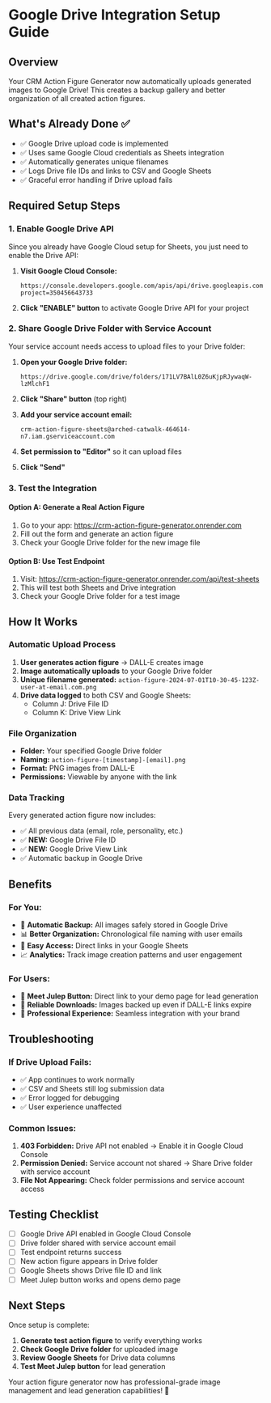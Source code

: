# Google Drive Integration Setup Guide

## Overview
Your CRM Action Figure Generator now automatically uploads generated images to Google Drive! This creates a backup gallery and better organization of all created action figures.

## What's Already Done ✅
- ✅ Google Drive upload code is implemented
- ✅ Uses same Google Cloud credentials as Sheets integration
- ✅ Automatically generates unique filenames
- ✅ Logs Drive file IDs and links to CSV and Google Sheets
- ✅ Graceful error handling if Drive upload fails

## Required Setup Steps

### 1. Enable Google Drive API
Since you already have Google Cloud setup for Sheets, you just need to enable the Drive API:

1. **Visit Google Cloud Console:**
   ```
   https://console.developers.google.com/apis/api/drive.googleapis.com/overview?project=350456643733
   ```

2. **Click "ENABLE" button** to activate Google Drive API for your project

### 2. Share Google Drive Folder with Service Account
Your service account needs access to upload files to your Drive folder:

1. **Open your Google Drive folder:**
   ```
   https://drive.google.com/drive/folders/171LV7BAlL0Z6uKjpRJywaqW-lzMlchF1
   ```

2. **Click "Share" button** (top right)

3. **Add your service account email:**
   ```
   crm-action-figure-sheets@arched-catwalk-464614-n7.iam.gserviceaccount.com
   ```

4. **Set permission to "Editor"** so it can upload files

5. **Click "Send"**

### 3. Test the Integration

#### Option A: Generate a Real Action Figure
1. Go to your app: https://crm-action-figure-generator.onrender.com
2. Fill out the form and generate an action figure
3. Check your Google Drive folder for the new image file

#### Option B: Use Test Endpoint
1. Visit: https://crm-action-figure-generator.onrender.com/api/test-sheets
2. This will test both Sheets and Drive integration
3. Check your Google Drive folder for a test image

## How It Works

### Automatic Upload Process
1. **User generates action figure** → DALL-E creates image
2. **Image automatically uploads** to your Google Drive folder
3. **Unique filename generated:** `action-figure-2024-07-01T10-30-45-123Z-user-at-email.com.png`
4. **Drive data logged** to both CSV and Google Sheets:
   - Column J: Drive File ID
   - Column K: Drive View Link

### File Organization
- **Folder:** Your specified Google Drive folder
- **Naming:** `action-figure-[timestamp]-[email].png`
- **Format:** PNG images from DALL-E
- **Permissions:** Viewable by anyone with the link

### Data Tracking
Every generated action figure now includes:
- ✅ All previous data (email, role, personality, etc.)
- ✅ **NEW:** Google Drive File ID
- ✅ **NEW:** Google Drive View Link
- ✅ Automatic backup in Google Drive

## Benefits

### For You:
- 📁 **Automatic Backup:** All images safely stored in Google Drive
- 📊 **Better Organization:** Chronological file naming with user emails
- 🔗 **Easy Access:** Direct links in your Google Sheets
- 📈 **Analytics:** Track image creation patterns and user engagement

### For Users:
- 🚀 **Meet Julep Button:** Direct link to your demo page for lead generation
- 📱 **Reliable Downloads:** Images backed up even if DALL-E links expire
- 🎯 **Professional Experience:** Seamless integration with your brand

## Troubleshooting

### If Drive Upload Fails:
- ✅ App continues to work normally
- ✅ CSV and Sheets still log submission data
- ✅ Error logged for debugging
- ✅ User experience unaffected

### Common Issues:
1. **403 Forbidden:** Drive API not enabled → Enable it in Google Cloud Console
2. **Permission Denied:** Service account not shared → Share Drive folder with service account
3. **File Not Appearing:** Check folder permissions and service account access

## Testing Checklist
- [ ] Google Drive API enabled in Google Cloud Console
- [ ] Drive folder shared with service account email
- [ ] Test endpoint returns success
- [ ] New action figure appears in Drive folder
- [ ] Google Sheets shows Drive file ID and link
- [ ] Meet Julep button works and opens demo page

## Next Steps
Once setup is complete:
1. **Generate test action figure** to verify everything works
2. **Check Google Drive folder** for uploaded image
3. **Review Google Sheets** for Drive data columns
4. **Test Meet Julep button** for lead generation

Your action figure generator now has professional-grade image management and lead generation capabilities! 🚀
